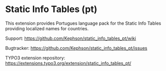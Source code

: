 # Static Info Tables (pt)

This extension provides Portugues language pack for the Static Info Tables
providing localized names for countries.

Support: 
https://github.com/Kephson/static_info_tables_pt/wiki

Bugtracker: 
https://github.com/Kephson/static_info_tables_pt/issues

TYPO3 extension repository:
https://extensions.typo3.org/extension/static_info_tables_pt/